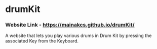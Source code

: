 # drumKit
### Website Link - https://mainakcs.github.io/drumKit/
A website that lets you play various drums in Drum Kit by pressing the associated Key from the Keyboard.
